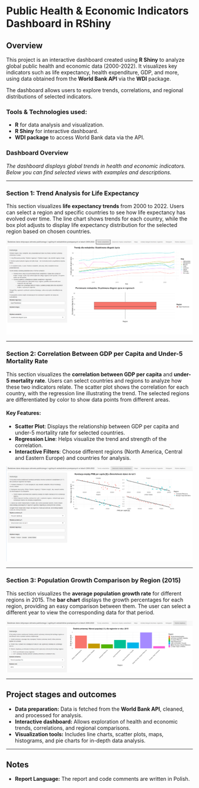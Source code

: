 # Public Health & Economic Indicators Dashboard in RShiny

## Overview

This project is an interactive dashboard created using **R Shiny** to analyze global public health and economic data (2000-2022). It visualizes key indicators such as life expectancy, health expenditure, GDP, and more, using data obtained from the **World Bank API** via the **WDI** package.

The dashboard allows users to explore trends, correlations, and regional distributions of selected indicators.

### Tools & Technologies used:
- **R** for data analysis and visualization.
- **R Shiny** for interactive dashboard.
- **WDI package** to access World Bank data via the API.

### Dashboard Overview 
*The dashboard displays global trends in health and economic indicators. Below you can find selected views with examples and descriptions.*

---

### **Section 1: Trend Analysis for Life Expectancy**
This section visualizes **life expectancy trends** from 2000 to 2022. Users can select a region and specific countries to see how life expectancy has evolved over time. The line chart shows trends for each country, while the box plot adjusts to display life expectancy distribution for the selected region based on chosen countries.

![Trend Analysis Screenshot](dashboard/trends.png)  

---

### **Section 2: Correlation Between GDP per Capita and Under-5 Mortality Rate**
This section visualizes the **correlation between GDP per capita** and **under-5 mortality rate**. Users can select countries and regions to analyze how these two indicators relate. The scatter plot shows the correlation for each country, with the regression line illustrating the trend. The selected regions are differentiated by color to show data points from different areas.

#### Key Features:
- **Scatter Plot**: Displays the relationship between GDP per capita and under-5 mortality rate for selected countries.
- **Regression Line**: Helps visualize the trend and strength of the correlation.
- **Interactive Filters**: Choose different regions (North America, Central and Eastern Europe) and countries for analysis.

![Correlation Analysis Screenshot](dashboard/correlation.png)  

---

### **Section 3: Population Growth Comparison by Region (2015)**
This section visualizes the **average population growth rate** for different regions in 2015. The **bar chart** displays the growth percentages for each region, providing an easy comparison between them. The user can select a different year to view the corresponding data for that period.

![Histogram Screenshot](dashboard/histogram.png)  

---

## Project stages and outcomes

- **Data preparation:** Data is fetched from the **World Bank API**, cleaned, and processed for analysis.
- **Interactive dashboard:** Allows exploration of health and economic trends, correlations, and regional comparisons.
- **Visualization tools:** Includes line charts, scatter plots, maps, histograms, and pie charts for in-depth data analysis.

---

## Notes

- **Report Language:** The report and code comments are written in Polish.

